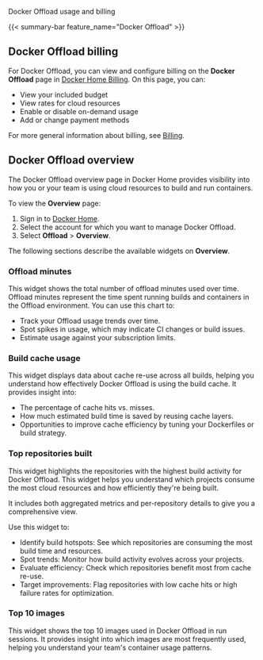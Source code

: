 Docker Offload usage and billing


{{< summary-bar feature_name="Docker Offload" >}}

## Docker Offload billing

For Docker Offload, you can view and configure billing on the **Docker Offload**
page in [Docker Home Billing](https://app.docker.com/billing). On this page, you
can:

- View your included budget
- View rates for cloud resources
- Enable or disable on-demand usage
- Add or change payment methods

For more general information about billing, see [Billing](../billing/_index.md).

## Docker Offload overview

The Docker Offload overview page in Docker Home provides visibility into
how you or your team is using cloud resources to build and run containers.

To view the **Overview** page:

1. Sign in to [Docker Home](https://app.docker.com/).
2. Select the account for which you want to manage Docker Offload.
3. Select **Offload** > **Overview**.

The following sections describe the available widgets on **Overview**.

### Offload minutes

This widget shows the total number of offload minutes used over time. Offload
minutes represent the time spent running builds and containers in the Offload
environment. You can use this chart to:

- Track your Offload usage trends over time.
- Spot spikes in usage, which may indicate CI changes or build issues.
- Estimate usage against your subscription limits.

### Build cache usage

This widget displays data about cache re-use across all builds, helping you
understand how effectively Docker Offload is using the build cache. It
provides insight into:

- The percentage of cache hits vs. misses.
- How much estimated build time is saved by reusing cache layers.
- Opportunities to improve cache efficiency by tuning your Dockerfiles or build
  strategy.

### Top repositories built

This widget highlights the repositories with the highest build activity for
Docker Offload. This widget helps you understand which projects consume the most
cloud resources and how efficiently they're being built.

It includes both aggregated metrics and per-repository details to give you a
comprehensive view.

Use this widget to:

- Identify build hotspots: See which repositories are consuming the most build
  time and resources.
- Spot trends: Monitor how build activity evolves across your projects.
- Evaluate efficiency: Check which repositories benefit most from cache re-use.
- Target improvements: Flag repositories with low cache hits or high failure
  rates for optimization.

### Top 10 images

This widget shows the top 10 images used in Docker Offload in run sessions. It
provides insight into which images are most frequently used, helping you
understand your team's container usage patterns.
